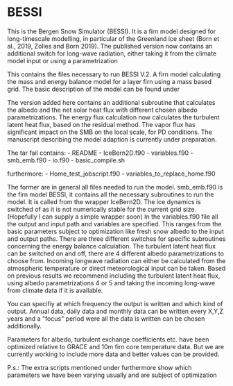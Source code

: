 # BESSI
This is the Bergen Snow Simulator (BESSI). It is a firn model designed for long-timescale modelling, in particular of the Greenland ice sheet (Born et al., 2019, Zolles and Born 2019). The published version now contains an additional switch for long-wave radiation, either taking it from the climate model input or using a parametrization 

This contains the files necessary to run BESSI V.2. A firn model calculating the mass and energy balance model for a layer firn using a mass based grid. The basic description of the model can be found under 

The version added here contains an additional subroutine that calculates the albedo and the net solar heat flux with different chosen albedo parametrizations. The energy flux calculation now calculates the turbulent latent heat flux, based on the residual method. The vapor flux has significant impact on the SMB on the local scale, for PD conditions. The manuscript describing the model adaption is currently under preparation. 

The tar fail contains: 
    -   README
    -   IceBern2D.f90
    -   variables.f90
    -   smb_emb.f90
    -   io.f90
    -   basic_compile.sh
    
furthermore: 
    -   Home_test_jobscript.f90
    -   variables_to_replace_home.f90
    
The former are in general all files needed to run the model. smb_emb.f90 is the firn model BESSI, it contains all the necessary subroutines to run the model. It is called from the wrapper IceBern2D. The ice dynamics is switched of as it is not numerically stable for the current grid size. (Hopefully I can supply a simple wrapper soon) In the variables.f90 file all the output and input path and variables are specified. This ranges from the basic parameters subject to optimization like fresh snow albedo to the input and output paths. There are three different switches for specific subroutines concerning the energy balance calculation. The turbulent latent heat flux can be switched on and off, there are 4 different albedo parametrizations to choose from. Incoming longwave radiation can either be calculated from the atmospheric temperature or direct meteorological input can be taken. Based on previous results we recommend including the turbulent latent heat flux, using albedo parametrizations 4 or 5 and taking the incoming long-wave from climate data if it is available. 

You can specifiy at which frequency the output is written and which kind of output. Annual data, daily data and monthly data can be written every X,Y,Z years and a "focus" period were all the data is written can be chosen additionally. 

Parameters for albedo, turbulent exchange coefficients etc.  have been optimized relative to GRACE and 10m firn core temperature data. But we are currently working to include more data and better values can be provided. 


P.s.: The extra scripts mentioned under furthermore show which parameters we have been varying usually and are subject of optimization
